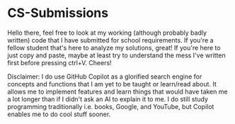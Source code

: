 # CS-Submissions
Hello there, feel free to look at my working (although probably badly written) code that I have submitted for school requirements. If you're a fellow student that's here to analyze my solutions, great! If you're here to just copy and paste, maybe at least try to understand the mess I've written first before pressing ctrl+V. Cheers!

Disclaimer:
I do use GitHub Copilot as a glorified search engine for concepts and functions that I am yet to be taught or learn/read about. It allows me to implement features and learn things that would have taken me a lot longer than if I didn't ask an AI to explain it to me. I do still study programming traditionally i.e. books, Google, and YouTube, but Copilot enables me to do cool stuff sooner.
